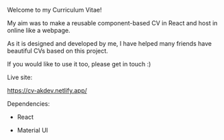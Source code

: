 Welcome to my Curriculum Vitae!

My aim was to make a reusable component-based CV in React and host in online like a webpage.

As it is designed and developed by me, I have helped many friends have beautiful CVs based on this project.

If you would like to use it too, please get in touch :)

Live site:

https://cv-akdev.netlify.app/

Dependencies:

- React

- Material UI
